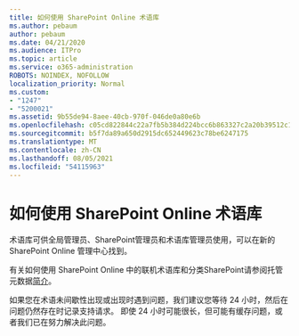 ```yaml
---
title: 如何使用 SharePoint Online 术语库
ms.author: pebaum
author: pebaum
ms.date: 04/21/2020
ms.audience: ITPro
ms.topic: article
ms.service: o365-administration
ROBOTS: NOINDEX, NOFOLLOW
localization_priority: Normal
ms.custom:
- "1247"
- "5200021"
ms.assetid: 9b55de94-8aee-40cb-970f-046de0a80e6b
ms.openlocfilehash: c05cd822844c22a7fb5b384d224bcc6b863327c2a20b39512c16e0585e8951b7
ms.sourcegitcommit: b5f7da89a650d2915dc652449623c78be6247175
ms.translationtype: MT
ms.contentlocale: zh-CN
ms.lasthandoff: 08/05/2021
ms.locfileid: "54115963"
---
```

# <a name="how-to-use-the-sharepoint-online-term-store"></a>如何使用 SharePoint Online 术语库

术语库可供全局管理员、SharePoint管理员和术语库管理员使用，可以在新的 SharePoint Online 管理中心找到。
  
有关如何使用 SharePoint Online 中的联机术语库和分类SharePoint请参阅托管元数据[简介](https://go.microsoft.com/fwlink/?linkid=2044674&amp;clcid=0x409)。
  
如果您在术语未间歇性出现或出现时遇到问题，我们建议您等待 24 小时，然后在问题仍然存在时记录支持请求。 即使 24 小时可能很长，但可能有缓存问题，或者我们已在努力解决此问题。
  